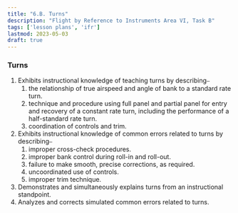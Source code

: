 ```yaml
---
title: "6.B. Turns"
description: "Flight by Reference to Instruments Area VI, Task B"
tags: ['lesson plans', 'ifr']
lastmod: 2023-05-03
draft: true
---
```

### Turns

1. Exhibits instructional knowledge of teaching turns by describing⎯
   1. the relationship of true airspeed and angle of bank to a standard rate turn. 
   2. technique and procedure using full panel and partial panel for entry and recovery of a constant rate turn, including the performance of a half-standard rate turn. 
   3. coordination of controls and trim. 
2. Exhibits instructional knowledge of common errors related to turns by describing⎯
   1. improper cross-check procedures. 
   2. improper bank control during roll-in and roll-out. 
   3. failure to make smooth, precise corrections, as required. 
   4. uncoordinated use of controls. 
   5. improper trim technique. 
3. Demonstrates and simultaneously explains turns from an instructional standpoint. 
4. Analyzes and corrects simulated common errors related to turns. 
